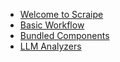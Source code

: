 - [Welcome to Scraipe](../index.md)
- [Basic Workflow](./basic_workflow.md)
- [Bundled Components](./bundled_components.md)
- [LLM Analyzers](./using_llm_analyzers.md)